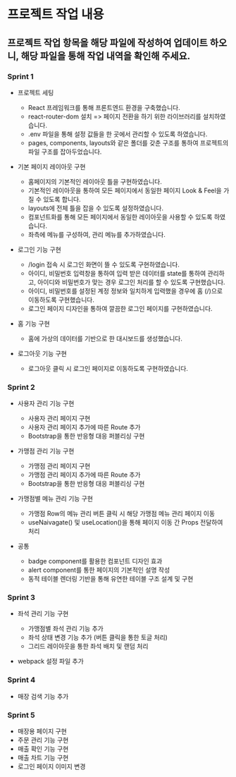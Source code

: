 # 프로젝트 작업 내용 

## 프로젝트 작업 항목을 해당 파일에 작성하여 업데이트 하오니, 해당 파일을 통해 작업 내역을 확인해 주세요.

### Sprint 1

- 프로젝트 세팅
  - React 프레임워크를 통해 프론트엔드 환경을 구축했습니다.
  - react-router-dom 설치 => 페이지 전환을 하기 위한 라이브러리를 설치하였습니다.
  - .env 파일을 통해 설정 값들을 한 곳에서 관리할 수 있도록 하였습니다.
  - pages, components, layouts와 같은 폴더를 갖춘 구조를 통하여 프로젝트의 파일 구조를 잡아두었습니다.

- 기본 페이지 레이아웃 구현
  - 홈페이지의 기본적인 레이아웃 틀을 구현하였습니다. 
  - 기본적인 레이아웃을 통하여 모든 페이지에서 동일한 페이지 Look & Feel을 가질 수 있도록 합니다.
  - layouts에 전체 틀을 잡을 수 있도록 설정하였습니다.
  - 컴포넌트화를 통해 모든 페이지에서 동일한 레이아웃을 사용할 수 있도록 하였습니다.
  - 좌측에 메뉴를 구성하여, 관리 메뉴를 추가하였습니다.

- 로그인 기능 구현
  - /login 접속 시 로그인 화면이 뜰 수 있도록 구현하였습니다.
  - 아이디, 비밀번호 입력창을 통하여 입력 받은 데이터를 state를 통하여 관리하고, 아이디와 비밀번호가 맞는 경우 로그인 처리를 할 수 있도록 구현했습니다.
  - 아이디, 비밀번호를 설정된 계정 정보와 일치하게 입력했을 경우에 홈 (/)으로 이동하도록 구현했습니다.  
  - 로그인 페이지 디자인을 통하여 깔끔한 로그인 페이지를 구현하였습니다.

- 홈 기능 구현
  - 홈에 가상의 데이터를 기반으로 한 대시보드를 생성했습니다.

- 로그아웃 기능 구현  
  - 로그아웃 클릭 시 로그인 페이지로 이동하도록 구현하였습니다.

### Sprint 2

- 사용자 관리 기능 구현
  - 사용자 관리 페이지 구현
  - 사용자 관리 페이지 추가에 따른 Route 추가
  - Bootstrap을 통한 반응형 대응 퍼블리싱 구현

- 가맹점 관리 기능 구현
  - 가맹점 관리 페이지 구현
  - 가맹점 관리 페이지 추가에 따른 Route 추가
  - Bootstrap을 통한 반응형 대응 퍼블리싱 구현

- 가맹점별 메뉴 관리 기능 구현
  - 가맹점 Row의 메뉴 관리 버튼 클릭 시 해당 가맹점 메뉴 관리 페이지 이동
  - useNaivagate() 및 useLocation()을 통해 페이지 이동 간 Props 전달하여 처리

- 공통
  - badge component를 활용한 컴포넌트 디자인 효과 
  - alert component를 통한 페이지의 기본적인 설명 작성
  - 동적 테이블 렌더링 기반을 통해 유연한 테이블 구조 설계 및 구현


### Sprint 3

- 좌석 관리 기능 구현
  - 가맹점별 좌석 관리 기능 추가
  - 좌석 상태 변경 기능 추가 (버튼 클릭을 통한 토글 처리)
  - 그리드 레이아웃을 통한 좌석 배치 및 랜덤 처리

- webpack 설정 파일 추가


### Sprint 4
- 매장 검색 기능 추가

### Sprint 5
- 매장용 페이지 구현
- 주문 관리 기능 구현
- 매출 확인 기능 구현
- 매출 차트 기능 구현
- 로그인 페이지 이미지 변경
